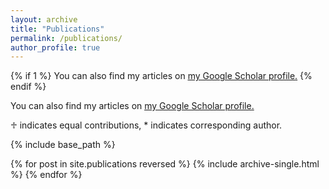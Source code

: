 ```yaml
---
layout: archive
title: "Publications"
permalink: /publications/
author_profile: true
---
```


{% if 1 %}
  You can also find my articles on <u><a href="{{[author.googlescholar](https://scholar.google.com/citations?user=z52QyJUAAAAJ&hl=zh-CN)}}">my Google Scholar profile</a>.</u>
{% endif %}

You can also find my articles on <u><a href="{{author.googlescholar}}">my Google Scholar profile</a>.</u>
<p>&#9841; indicates equal contributions, * indicates corresponding author.</p>

{% include base_path %}

{% for post in site.publications reversed %}
  {% include archive-single.html %}
{% endfor %}
